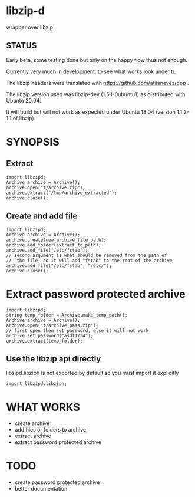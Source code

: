 # libzip-d

wrapper over libzip

## STATUS

Early beta, some testing done but only on the happy flow thus not enough.

Currently very much in development: to see what works look under t/.

The libzip headers were translated with
https://github.com/atilaneves/dpp .

The libzip version used was libzip-dev (1.5.1-0ubuntu1) as
distributed with Ubuntu 20.04.

It will build but will not work as expected under Ubuntu 18.04 (version 1.1.2-1.1 of libzip).

# SYNOPSIS

## Extract

    import libzipd;
    Archive archive = Archive();
    archive.open("t/archive.zip");
    archive.extract("/tmp/archive_extracted");
    archive.close();

## Create and add file

    import libzipd;
    Archive archive = Archive();
    archive.create(new_archive_file_path);
    archive.add_folder(extract_to_path);
    archive.add_file("/etc/fstab");
    // second argument is what should be removed from the path of
    //  the file, so it will add "fstab" to the root of the archive
    archive.add_file("/etc/fstab", "/etc/");
    archive.close();

# Extract password protected archive

    import libzipd;
    string temp_folder = Archive.make_temp_path();
    Archive archive = Archive();
    archive.open("t/archive_pass.zip");
    // first open then set password, else it will not work
    archive.set_password("asdf1234");
    archive.extract(temp_folder);

## Use the libzip api directly

libzipd.libziph is not exported by default so you must import it explicitly

    import libzipd.libziph;


# WHAT WORKS
  - create archive
  - add files or folders to archive
  - extract archive
  - extract password protected archive

# TODO
  - create password protected archive
  - better documentation

